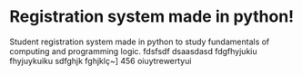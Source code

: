 # Registration system made in python!
Student registration system made in python to study fundamentals of computing and programming logic.  fdsfsdf
dsaasdasd
fdgfhyjukiu
fhyjuykuiku
sdfghjk
fghjklç~]
456
oiuytrewertyui
